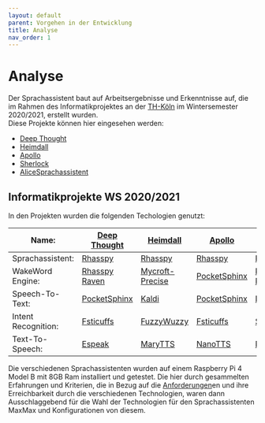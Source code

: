 ```yaml
---
layout: default
parent: Vorgehen in der Entwicklung
title: Analyse
nav_order: 1
---
```



# Analyse 
Der Sprachassistent baut auf Arbeitsergebnisse und Erkenntnisse auf, die im Rahmen des Informatikprojektes an der [TH-Köln](https://www.th-koeln.de/) im Wintersemester 2020/2021, erstellt wurden.<br/> Diese Projekte können hier eingesehen werden: 

* [Deep Thought](https://ip-team1.intia.de/)
* [Heimdall](https://ip-team2.intia.de/)
* [Apollo](https://ip-team3.intia.de/)
* [Sherlock ](https://ip-team4.intia.de/)
* [AliceSprachassistent](https://ip-team5.intia.de/)

## Informatikprojekte WS 2020/2021
In den Projekten wurden die folgenden Techologien genutzt:

| Name:                 | [Deep Thought](https://ip-team1.intia.de/)  | [Heimdall](https://ip-team2.intia.de/)        | [Apollo](https://ip-team3.intia.de/)       | [Sherlock ](https://ip-team4.intia.de/)      | [AliceSprachassistent](https://ip-team5.intia.de/) |
|----------------------|---------------|-----------------|--------------|---------------|----------------------|
| Sprachassistent:           | [Rhasspy](https://rhasspy.readthedocs.io/en/latest/)       | [Rhasspy](https://rhasspy.readthedocs.io/en/latest/)         | [Rhasspy](https://rhasspy.readthedocs.io/en/latest/)      | [Rhasspy](https://rhasspy.readthedocs.io/en/latest/)       | [Project Alice](https://docs.projectalice.io/)       |
| WakeWord Engine:    | [Rhasspy Raven](https://rhasspy.readthedocs.io/en/latest/wake-word/#raven) | [Mycroft-Precise](https://github.com/MycroftAI/mycroft-precise) | [PocketSphinx](https://github.com/cmusphinx/pocketsphinx) | [Rhasspy Raven](https://rhasspy.readthedocs.io/en/latest/wake-word/#raven) | [Snips-NLU](https://snips-nlu.readthedocs.io/en/latest/)               |
| Speech-To-Text:       | [PocketSphinx](https://github.com/cmusphinx/pocketsphinx)  | [Kaldi](https://kaldi-asr.org/)          | [PocketSphinx](https://github.com/cmusphinx/pocketsphinx) | [DeepSpeech](https://github.com/mozilla/DeepSpeech) 	   | [DeepSpeech](https://github.com/mozilla/DeepSpeech)           |
| Intent Recognition: | [Fsticuffs](https://rhasspy.readthedocs.io/en/latest/intent-recognition/#fsticuffs)     | [FuzzyWuzzy](https://rhasspy.readthedocs.io/en/latest/intent-recognition/#fuzzywuzzy)      | [Fsticuffs](https://rhasspy.readthedocs.io/en/latest/intent-recognition/#fsticuffs)    | [Snips-NLU](https://snips-nlu.readthedocs.io/en/latest/)      | [Snips-NLU](https://snips-nlu.readthedocs.io/en/latest/)               |
| Text-To-Speech:       | [Espeak](http://espeak.sourceforge.net/)        | [MaryTTS](http://mary.dfki.de/)        | [NanoTTS](https://github.com/gmn/nanotts) 	     | [NanoTTS](https://github.com/gmn/nanotts)      | [NanoTTS](https://github.com/gmn/nanotts)              |

Die verschiedenen Sprachassistenten wurden auf einem Raspberry Pi 4 Model B mit 8GB Ram installiert und getestet. Die hier durch gesammelten Erfahrungen und Kriterien, die in Bezug auf die [Anforderungen](/glossar#anforderung)en und ihre Erreichbarkeit durch die verschiedenen Technologien, waren dann Ausschlaggebend für die Wahl der Technologien für den Sprachassistenten MaxMax und Konfigurationen von diesem. 

